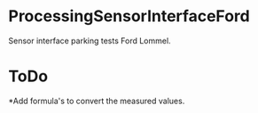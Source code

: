 # ProcessingSensorInterfaceFord
Sensor interface parking tests Ford Lommel.
# ToDo
*Add formula's to convert the measured values.
